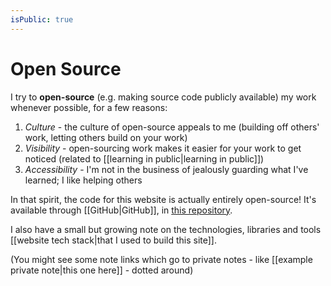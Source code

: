 ```yaml
---
isPublic: true
---
```


# Open Source

I try to **open-source** (e.g. making source code publicly available) my work whenever possible, for a few reasons:

1. *Culture* - the culture of open-source appeals to me (building off others' work, letting others build on your work)
2. *Visibility* - open-sourcing work makes it easier for your work to get noticed (related to [[learning in public|learning in public]])
3. *Accessibility* - I'm not in the business of jealously guarding what I've learned; I like helping others

In that spirit, the code for this website is actually entirely open-source! It's available through [[GitHub|GitHub]], in [this repository](https://github.com/richardcrng/richard.ng).

I also have a small but growing note on the technologies, libraries and tools [[website tech stack|that I used to build this site]].

(You might see some note links which go to private notes - like [[example private note|this one here]] - dotted around)